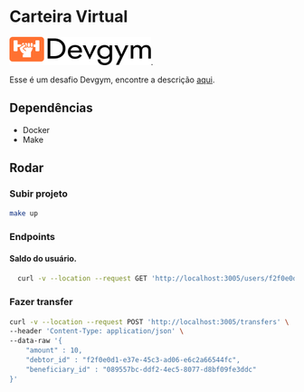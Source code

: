 # Carteira Virtual

![](https://raw.githubusercontent.com/devgymbr/files/main/devgymblack.png). 

Esse é um desafio Devgym, encontre a descrição [aqui](https://app.devgym.com.br/challenges/9af13172-e1fe-4c2e-ac10-cb6b0bcf2efc). 


## Dependências

* Docker
* Make

## Rodar 

### Subir projeto 

```bash
make up
```

### Endpoints 

#### Saldo do usuário.

```bash
  curl -v --location --request GET 'http://localhost:3005/users/f2f0e0d1-e37e-45c3-ad06-e6c2a66544fc' 
```

### Fazer transfer

```bash
curl -v --location --request POST 'http://localhost:3005/transfers' \
--header 'Content-Type: application/json' \
--data-raw '{
    "amount" : 10,
    "debtor_id" : "f2f0e0d1-e37e-45c3-ad06-e6c2a66544fc",
    "beneficiary_id" : "089557bc-ddf2-4ec5-8077-d8bf09fe3ddc" 
}'
```